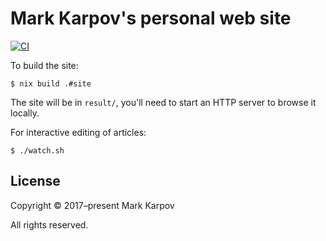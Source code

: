 # Mark Karpov's personal web site

[![CI](https://github.com/mrkkrp/markkarpov.com/actions/workflows/ci.yaml/badge.svg)](https://github.com/mrkkrp/markkarpov.com/actions/workflows/ci.yaml)

To build the site:

```shell
$ nix build .#site
```

The site will be in `result/`, you'll need to start an HTTP server to browse
it locally.

For interactive editing of articles:

```shell
$ ./watch.sh
```

## License

Copyright © 2017–present Mark Karpov

All rights reserved.

